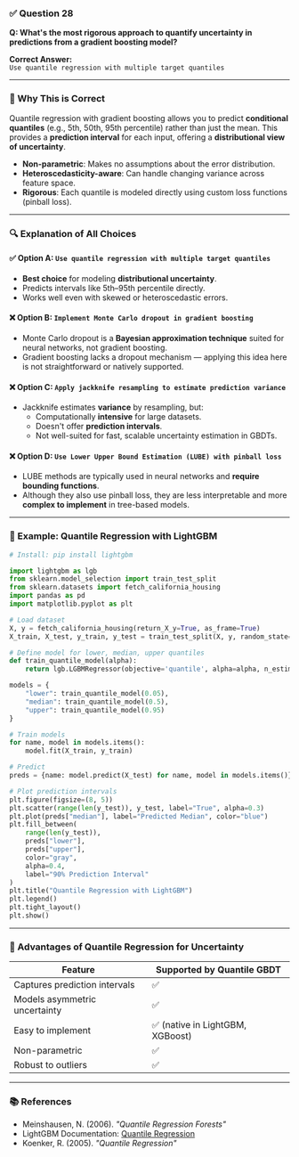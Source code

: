 ### ✅ Question 28

**Q: What's the most rigorous approach to quantify uncertainty in predictions from a gradient boosting model?**

**Correct Answer:**  
`Use quantile regression with multiple target quantiles`

---

### 🧠 Why This is Correct

Quantile regression with gradient boosting allows you to predict **conditional quantiles** (e.g., 5th, 50th, 95th percentile) rather than just the mean. This provides a **prediction interval** for each input, offering a **distributional view of uncertainty**.

- **Non-parametric**: Makes no assumptions about the error distribution.
- **Heteroscedasticity-aware**: Can handle changing variance across feature space.
- **Rigorous**: Each quantile is modeled directly using custom loss functions (pinball loss).

---

### 🔍 Explanation of All Choices

#### ✅ Option A: `Use quantile regression with multiple target quantiles`
- **Best choice** for modeling **distributional uncertainty**.
- Predicts intervals like 5th–95th percentile directly.
- Works well even with skewed or heteroscedastic errors.

#### ❌ Option B: `Implement Monte Carlo dropout in gradient boosting`
- Monte Carlo dropout is a **Bayesian approximation technique** suited for neural networks, not gradient boosting.
- Gradient boosting lacks a dropout mechanism — applying this idea here is not straightforward or natively supported.

#### ❌ Option C: `Apply jackknife resampling to estimate prediction variance`
- Jackknife estimates **variance** by resampling, but:
  - Computationally **intensive** for large datasets.
  - Doesn't offer **prediction intervals**.
  - Not well-suited for fast, scalable uncertainty estimation in GBDTs.

#### ❌ Option D: `Use Lower Upper Bound Estimation (LUBE) with pinball loss`
- LUBE methods are typically used in neural networks and **require bounding functions**.
- Although they also use pinball loss, they are less interpretable and more **complex to implement** in tree-based models.

---

### 🧪 Example: Quantile Regression with LightGBM

```python
# Install: pip install lightgbm

import lightgbm as lgb
from sklearn.model_selection import train_test_split
from sklearn.datasets import fetch_california_housing
import pandas as pd
import matplotlib.pyplot as plt

# Load dataset
X, y = fetch_california_housing(return_X_y=True, as_frame=True)
X_train, X_test, y_train, y_test = train_test_split(X, y, random_state=42)

# Define model for lower, median, upper quantiles
def train_quantile_model(alpha):
    return lgb.LGBMRegressor(objective='quantile', alpha=alpha, n_estimators=100)

models = {
    "lower": train_quantile_model(0.05),
    "median": train_quantile_model(0.5),
    "upper": train_quantile_model(0.95)
}

# Train models
for name, model in models.items():
    model.fit(X_train, y_train)

# Predict
preds = {name: model.predict(X_test) for name, model in models.items()}

# Plot prediction intervals
plt.figure(figsize=(8, 5))
plt.scatter(range(len(y_test)), y_test, label="True", alpha=0.3)
plt.plot(preds["median"], label="Predicted Median", color="blue")
plt.fill_between(
    range(len(y_test)),
    preds["lower"],
    preds["upper"],
    color="gray",
    alpha=0.4,
    label="90% Prediction Interval"
)
plt.title("Quantile Regression with LightGBM")
plt.legend()
plt.tight_layout()
plt.show()
````

---

### 📌 Advantages of Quantile Regression for Uncertainty

| Feature                       | Supported by Quantile GBDT      |
| ----------------------------- | ------------------------------- |
| Captures prediction intervals | ✅                               |
| Models asymmetric uncertainty | ✅                               |
| Easy to implement             | ✅ (native in LightGBM, XGBoost) |
| Non-parametric                | ✅                               |
| Robust to outliers            | ✅                               |

---

### 📚 References

* Meinshausen, N. (2006). *"Quantile Regression Forests"*
* LightGBM Documentation: [Quantile Regression](https://lightgbm.readthedocs.io/en/latest/Parameters.html#objective)
* Koenker, R. (2005). *"Quantile Regression"*

